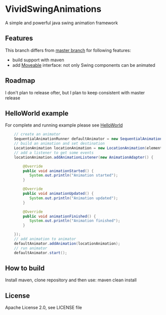 # VividSwingAnimations

A simple and powerful java swing animation framework

## Features

This branch differs from [master branch](https://github.com/anormal81/VividSwingAnimations) for following features:

* build support with maven
* add [Moveable](src/main/java/de/anormalmedia/vividswinganimations/api/Moveable.java) interface: not only Swing components can be animated

## Roadmap

I don't plan to release ofter, but I plan to keep consistent with master release

## HelloWorld example

For complete and running example please see [HelloWorld](src/test/java/de/anormalmedia/vividswinganimations/demo/HelloWorld.java)

```java
	// create an animator
	SequentialAnimationRunner defaultAnimator = new SequentialAnimationRunner();
	// build an animation and set destination
	LocationAnimation locationAnimation = new LocationAnimation(element, btnTestButton.getLocationX() + 100,element.getLocationY());
	// add a listener to get some events
	locationAnimation.addAnimationListener(new AnimationAdapter() {

	    @Override
	    public void animationStarted() {
		   System.out.println("Animation started");
	    }

	    @Override
	    public void animationUpdated() {
		   System.out.println("Animation updated");
	    }

	    @Override
	    public void animationFinished() {
		   System.out.println("Animation finished");
	    }

	});
    // add animation to animator
	defaultAnimator.addAnimation(locationAnimation);
    // run animator
	defaultAnimator.start();
```

## How to build

Install maven, clone repository and then use: maven clean install

## License

Apache License 2.0, see LICENSE file

